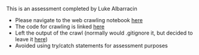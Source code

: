 This is an assessment completed by Luke Albarracin

- Please navigate to the web crawling notebook [here](./webcrawling.ipynb)
- The code for crawling is linked [here](./scrapy/sayariproject/spiders/firststop.py)
- Left the output of the crawl (normally would .gitignore it, but decided to leave it [here](./scrapy/output.json))
- Avoided using try/catch statements for assessment purposes